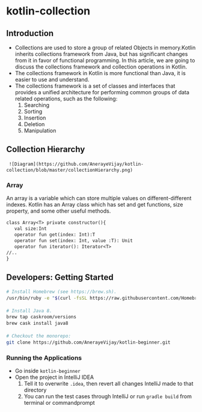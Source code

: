 # kotlin-collection

## Introduction
- Collections are used to store a group of related Objects in memory.Kotlin inherits collections framework from Java, but has significant changes from it in favor of functional programming. In this article, we are going to discuss the collections framework and collection operations in Kotlin.
- The collections framework in Kotlin  is more functional than Java, it is easier to use and understand.
- The collections framework is a set of classes and interfaces that provides a unified architecture for performing common groups of data related operations, such as the following:
   1. Searching 
   2. Sorting 
   3. Insertion 
   4. Deletion 
   5. Manipulation
   
## Collection Hierarchy
     ![Diagram](https://github.com/AnerayeVijay/kotlin-collection/blob/master/collectionHierarchy.png)  

### Array 
An array is a variable which can store multiple values on different-different indexes. Kotlin has an Array class which has set and get functions, size property, and some other useful methods.
```
class Array<T> private constructor(){  
   val size:Int  
   operator fun get(index: Int):T  
   operator fun set(index: Int, value :T): Unit  
   operator fun iterator(): Iterator<T>  
//..  
}   
```
## Developers: Getting Started

```sh
# Install Homebrew (see https://brew.sh).
/usr/bin/ruby -e "$(curl -fsSL https://raw.githubusercontent.com/Homebrew/install/master/install)"

# Install Java 8.
brew tap caskroom/versions
brew cask install java8

# Checkout the monorepo:
git clone https://github.com/AnerayeVijay/kotlin-beginner.git
```
### Running the Applications

- Go inside `kotlin-beginner`
- Open the project in IntelliJ IDEA
  1. Tell it to overwrite `.idea`, then revert all changes IntelliJ made to that directory
  2. You can run the test cases through IntelliJ or
   run ```gradle build``` from terminal or commandprompt 

